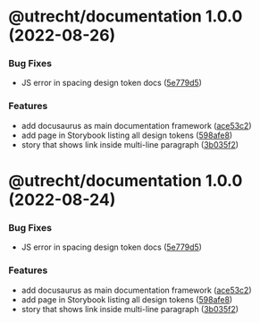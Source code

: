 # @utrecht/documentation 1.0.0 (2022-08-26)


### Bug Fixes

* JS error in spacing design token docs ([5e779d5](https://github.com/nl-design-system/utrecht/commit/5e779d514f8479fed1e51fbb1615a2587237a017))


### Features

* add docusaurus as main documentation framework ([ace53c2](https://github.com/nl-design-system/utrecht/commit/ace53c261602e25b5555ea778face261ed2d5611))
* add page in Storybook listing all design tokens ([598afe8](https://github.com/nl-design-system/utrecht/commit/598afe8e2c8a7d79d72289dd2b1ec099c429ed53))
* story that shows link inside multi-line paragraph ([3b035f2](https://github.com/nl-design-system/utrecht/commit/3b035f25b017070279c5379bc3e3419b08a8b0ac))

# @utrecht/documentation 1.0.0 (2022-08-24)


### Bug Fixes

* JS error in spacing design token docs ([5e779d5](https://github.com/nl-design-system/utrecht/commit/5e779d514f8479fed1e51fbb1615a2587237a017))


### Features

* add docusaurus as main documentation framework ([ace53c2](https://github.com/nl-design-system/utrecht/commit/ace53c261602e25b5555ea778face261ed2d5611))
* add page in Storybook listing all design tokens ([598afe8](https://github.com/nl-design-system/utrecht/commit/598afe8e2c8a7d79d72289dd2b1ec099c429ed53))
* story that shows link inside multi-line paragraph ([3b035f2](https://github.com/nl-design-system/utrecht/commit/3b035f25b017070279c5379bc3e3419b08a8b0ac))
